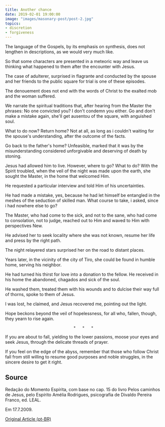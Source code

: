 ```yaml
---
title: Another chance
date: 2019-02-01 19:00:00
image: "images/masonary-post/post-2.jpg"
topics: 
- discretion
- forgiveness
---
```


The language of the Gospels, by its emphasis on synthesis, does not lengthen in
descriptions, as we would very much like.

So that some characters are presented in a meteoric way and leave us
thinking what happened to them after the encounter with Jesus.

The case of adulterer, surprised in flagrante and conducted by the spouse and her
friends to the public square for trial is one of these episodes.

The denouement does not end with the words of Christ to the exalted mob and the
woman suffered.

We narrate the spiritual traditions that, after hearing from the Master the phrases:
No one convicted you? I don't condemn you either. Go and don't make a mistake again, she'll get
ausentou of the square, with anguished soul.

What to do now? Return home? Not at all, as long as i couldn't
waiting for the spouse's understanding, after the outcome of the facts.

Go back to the father's home? Unfeasible, marked that it was by the misunderstanding considered
unforgivable and deserving of death by stoning.

Jesus had allowed him to live. However, where to go? What to do? With the Spirit
troubled, when the veil of the night was made upon the earth, she sought the Master, in the
home that welcomed Him.

He requested a particular interview and told Him of his uncertainties.

He had made a mistake, yes, because he had let himself be entangled in the meshes of the seduction of skilled man.
What course to take, i asked, since i had nowhere else to go?

The Master, who had come to the sick, and not to the sane, who had come to
consolation, not to judge, reached out to Him and waved to Him with perspectives
New.

He advised her to seek locality where she was not known, resume her life and
press by the right path.

The night relayered stars surprised her on the road to distant places.

Years later, in the vicinity of the city of Tiro, she could be found in
humble home, serving his neighbor.

He had turned his thirst for love into a donation to the fellow. He received in his home the
abandoned, chagados and sick of the soul.

He washed them, treated them with his wounds and to dulcise their way full of
thorns, spoke to them of Jesus.

I was lost, he claimed, and Jesus recovered me, pointing out the light.

Hope beckons beyond the veil of hopelessness, for all who, fallen,
though, they yearn to rise again.

                                   *   *   *

If you are about to fall, yielding to the lower passions, moose your eyes and
seek Jesus, through the delicate threads of prayer.

If you feel on the edge of the abyss, remember that those who follow Christ fall from
still willing to resume good purposes and noble struggles, in the
sincere desire to get it right.

## Source
Redação do Momento Espírita, com base no cap. 15 do livro
Pelos caminhos de Jesus, pelo Espírito Amélia Rodrigues,
psicografia de Divaldo Pereira Franco, ed. LEAL.

Em 17.7.2009.

[Original Article (pt-BR)](http://momento.com.br/pt/ler_texto.php?id=2287)
